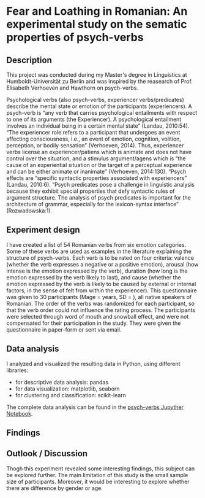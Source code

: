# Fear and Loathing in Romanian: An experimental study on the sematic properties of psych-verbs


## Description
This project was conducted during my Master's degree in Linguistics at Humboldt-Universität zu Berlin and was inspired by the reasearch of Prof. Elisabeth Verhoeven and Hawthorn on psych-verbs. 

Psychological verbs (also psych-verbs, experiencer verbs/predicates) describe the mental state or emotion of the participants (experiencers). A psych-verb is “any verb that carries psychological entailments with respect to one of its arguments (the Experiencer). A psychological entailment involves an individual being in a certain mental state” (Landau, 2010:54). “The experiencer role refers to a participant that undergoes an event affecting consciousness, i.e., an event of emotion, cognition, volition, perception, or bodily sensation” (Verhoeven, 2014). Thus, experiencer verbs license an experiencer/patiens which is animate and does not have control over the situation, and a stimulus argument/agens which is “the cause of an experiential situation or the target of a perceptual experience and can be either animate or inanimate” (Verhoeven, 2014:130). “Psych effects are “specific syntactic properties associated with experiencers” (Landau, 2010:6). “Psych predicates pose a challenge in linguistic analysis because they exhibit special properties that defy syntactic rules of argument structure. The analysis of psych predicates is important for the architecture of grammar, especially for the lexicon-syntax interface” (Rozwadowska:1).

## Experiment design
I have created a list of 54 Romanian verbs from six emotion categories. Some of these verbs are used as examples in the literature explaining the structure of psych-verbs. Each verb is to be rated on four criteria: valence (whether the verb expresses a negative or a positive emotion), arousal (how intense is the emotion expressed by the verb), duration (how long is the emotion expressed by the verb likely to last), and cause (whether the emotion expressed by the verb is likely to be caused by external or internal factors, in the sense of felt from within the experiencer). This questionnaire was given to 30 participants (Mage = years, SD = ), all native speakers of Romanian. The order of the verbs was randomized for each participant, so that the verb order could not influence the rating process. The participants were selected through word of mouth and snowball effect, and were not compensated for their participation in the study. They were given the questionnaire in paper-form or sent via email.

## Data analysis
I analyzed and visualized the resulting data in Python, using different libraries: 
- for descriptive data analysis: pandas
- for data visualization: matplotlib, seaborn
- for clustering and classification: scikit-learn
 
The complete data analysis can be found in the [psych-verbs Jupyther Notebook](https://github.com/lorenanda/psych-verbs/blob/master/psych-verbs.ipynb).

## Findings

## Outlook / Discussion
Thogh this experiment revealed some interesting findings, this subject can be explored further. The main limitation of this study is the small sample size of participants. Moreover, it would be interesting to explore whether there are difference by gender or age.
